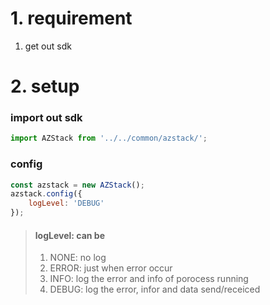 
# 1. requirement 

1. get out sdk

# 2. setup 

### import out sdk 

```javascript 
import AZStack from '../../common/azstack/';
```

### config 

```javascript 
const azstack = new AZStack();
azstack.config({
    logLevel: 'DEBUG'
});
```

> #### logLevel: can be
> 1. NONE: no log
> 2. ERROR: just when error occur
> 3. INFO: log the error and info of porocess running
> 4. DEBUG: log the error, infor and data send/receiced